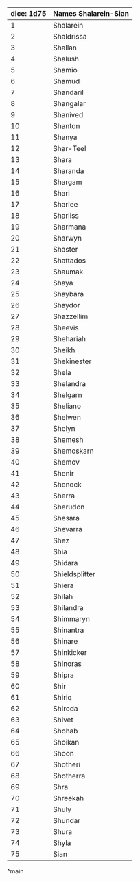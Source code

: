 | dice: 1d75 | Names Shalarein-Sian|
| ---- | ---- |
|1|Shalarein|
|2|Shaldrissa|
|3|Shallan|
|4|Shalush|
|5|Shamio|
|6|Shamud|
|7|Shandaril|
|8|Shangalar|
|9|Shanived|
|10|Shanton|
|11|Shanya|
|12|Shar-Teel|
|13|Shara|
|14|Sharanda|
|15|Shargam|
|16|Shari|
|17|Sharlee|
|18|Sharliss|
|19|Sharmana|
|20|Sharwyn|
|21|Shaster|
|22|Shattados|
|23|Shaumak|
|24|Shaya|
|25|Shaybara|
|26|Shaydor|
|27|Shazzellim|
|28|Sheevis|
|29|Shehariah|
|30|Sheikh|
|31|Shekinester|
|32|Shela|
|33|Shelandra|
|34|Shelgarn|
|35|Sheliano|
|36|Shelwen|
|37|Shelyn|
|38|Shemesh|
|39|Shemoskarn|
|40|Shemov|
|41|Shenir|
|42|Shenock|
|43|Sherra|
|44|Sherudon|
|45|Shesara|
|46|Shevarra|
|47|Shez|
|48|Shia|
|49|Shidara|
|50|Shieldsplitter|
|51|Shiera|
|52|Shilah|
|53|Shilandra|
|54|Shimmaryn|
|55|Shinantra|
|56|Shinare|
|57|Shinkicker|
|58|Shinoras|
|59|Shipra|
|60|Shir|
|61|Shiriq|
|62|Shiroda|
|63|Shivet|
|64|Shohab|
|65|Shoikan|
|66|Shoon|
|67|Shotheri|
|68|Shotherra|
|69|Shra|
|70|Shreekah|
|71|Shuly|
|72|Shundar|
|73|Shura|
|74|Shyla|
|75|Sian|
^main
